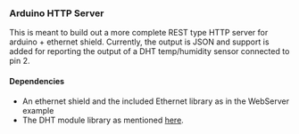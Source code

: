 ### Arduino HTTP Server ###

This is meant to build out a more complete REST type HTTP server for arduino + ethernet shield. Currently, the output is JSON and support is added for reporting the output of a DHT temp/humidity sensor connected to pin 2.

#### Dependencies ####

* An ethernet shield and the included Ethernet library as in the WebServer example
* The DHT module library as mentioned [here](http://www.hobbyist.co.nz/?q=documentations/wiring-up-dht11-temp-humidity-sensor-to-your-arduino).

